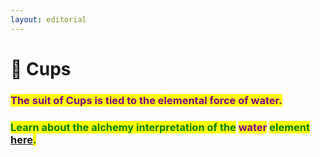 ```yaml
---
layout: editorial
---
```


# 🌊 Cups



### <mark style="color:purple;">The suit of Cups is tied to the elemental force of water.</mark>

<mark style="color:purple;"></mark>

### <mark style="color:green;">Learn about the alchemy interpretation of the</mark> <mark style="color:purple;">water</mark> <mark style="color:green;">element</mark> [here](../../../../../alchemy/the-usdchoice-of-alchemy/undefined-4/the-four-elements/acqua.md)<mark style="color:green;">.</mark>

<mark style="color:green;"></mark>

